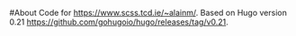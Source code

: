 #About
Code for https://www.scss.tcd.ie/~alainm/.
Based on Hugo version 0.21 https://github.com/gohugoio/hugo/releases/tag/v0.21.

